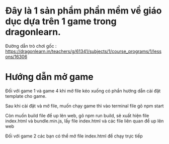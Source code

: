 # **Đây là 1 sản phẩm phần mềm về giáo dục dựa trên 1 game trong dragonlearn.**

Đường dẫn trò chơi gốc : https://dragonlearn.in/teachers/g/61341/subjects/1/course_programs/1/lessons/16306

# **Hướng dẫn mở game**
Đối với game 1 và game 4 khi mở file kéo xuống có phần hướng dẫn cài đặt template cho game.

Sau khi cài đặt và mở file, muốn chạy game thì vào terminal file gõ npm start

Còn muốn build file để up lên web, gõ npm run build, sẽ xuất hiện file index.html và bundle.min.js, lấy file index.html và các file liên quan để up lên web

Đối với game 2 các bạn có thể mở file index.html để chạy trực tiếp
